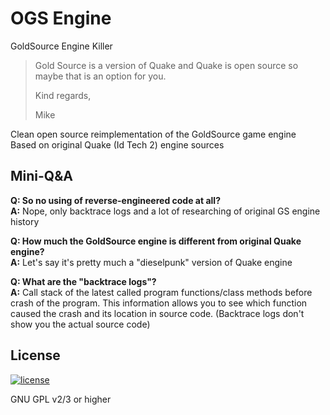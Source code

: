 # OGS Engine

GoldSource Engine Killer

>Gold Source is a version of Quake and Quake is open source so maybe that is an option for you.
>
>Kind regards,
>
>Mike

Clean open source reimplementation of the GoldSource game engine  
Based on original Quake (Id Tech 2) engine sources

## Mini-Q&A

**Q: So no using of reverse-engineered code at all?**  
**A:** Nope, only backtrace logs and a lot of researching of original GS engine history

**Q: How much the GoldSource engine is different from original Quake engine?**  
**A:** Let's say it's pretty much a "dieselpunk" version of Quake engine

**Q: What are the "backtrace logs"?**  
**A:** Call stack of the latest called program functions/class methods before crash of the program. 
This information allows you to see which function caused the crash and its location in source code. 
(Backtrace logs don't show you the actual source code)

## License

[![license](https://img.shields.io/github/license/BlackPhrase/GSKiller-9000.svg)](https://github.com/BlackPhrase/GSKiller-9000/blob/master/LICENSE.md)

GNU GPL v2/3 or higher